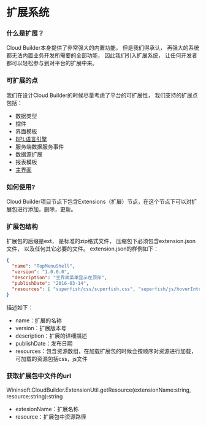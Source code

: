 # 扩展系统

### 什么是扩展？

Cloud Builder本身提供了非常强大的内置功能， 但是我们得承认， 再强大的系统都无法内置业务开发所需要的全部功能， 因此我们引入扩展系统， 让任何开发者都可以轻松参与到对平台的扩展中来。

### 可扩展的点

我们在设计Cloud Builder的时候尽量考虑了平台的可扩展性， 我们支持的扩展点包括：
- 数据类型
- 控件
- 界面模板
- [BPL语言引擎](bpl.md)
- 服务端数据服务事件
- 数据源扩展
- 报表模板
- [主界面](shell.md)

### 如何使用?
Cloud Builder项目节点下包含Extensions（扩展）节点，在这个节点下可以对扩展包进行添加，删除，更新。

### 扩展包结构
扩展包的后缀是ext， 是标准的zip格式文件， 压缩包下必须包含extension.json文件， 以及任何其它必要的文件。
extension.json的样例如下：
```json
{
  "name": "TopMenuShell",
  "version": "1.0.0.0",
  "description": "主界面菜单显示在顶部",
  "publishDate": "2016-03-14",
  "resources": [ "superfish/css/superfish.css", "superfish/js/hoverIntent.js", "superfish/js/superfish.js", "ShellViewModel.js", "NavigationPane.js", "ChangePasswordModel.js" ]
}
```

描述如下：
- name：扩展的名称
- version：扩展版本号
- description：扩展的详细描述
- publishDate：发布日期
- resources：包含资源数组，在加载扩展包的时候会按顺序对资源进行加载， 可加载的资源包括css，js文件

### 获取扩展包中文件的url

Wininsoft.CloudBuilder.ExtensionUtil.getResource(extensionName:string, resource:string):string
- extesionName：扩展名称
- resource：扩展包中资源路径

